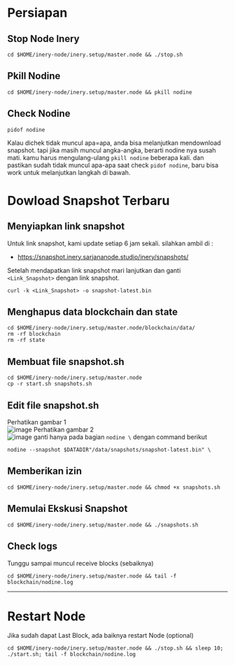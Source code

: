 # Persiapan
## Stop Node Inery
```
cd $HOME/inery-node/inery.setup/master.node && ./stop.sh
```
## Pkill Nodine
```
cd $HOME/inery-node/inery.setup/master.node && pkill nodine
```
## Check Nodine
```
pidof nodine
```
Kalau dichek tidak muncul apa=apa, anda bisa melanjutkan mendownload snapshot. tapi jika masih muncul angka-angka, berarti nodine nya susah mati. kamu harus mengulang-ulang `pkill nodine` beberapa kali. dan pastikan sudah tidak muncul apa-apa saat check `pidof nodine`, baru bisa work untuk melanjutkan langkah di bawah.

# Dowload Snapshot Terbaru
## Menyiapkan link snapshot
Untuk link snapshot, kami update setiap 6 jam sekali. silahkan ambil di :
- https://snapshot.inery.sarjananode.studio/inery/snapshots/

Setelah mendapatkan link snapshot mari lanjutkan dan ganti `<Link_Snapshot>` dengan link snapshot.
```
curl -k <Link_Snapshot> -o snapshot-latest.bin
```
## Menghapus data blockchain dan state
```
cd $HOME/inery-node/inery.setup/master.node/blockchain/data/
rm -rf blockchain
rm -rf state
```
## Membuat file snapshot.sh
```
cd $HOME/inery-node/inery.setup/master.node
cp -r start.sh snapshots.sh
```
## Edit file snapshot.sh
Perhatikan gambar 1<br/>
![image](https://user-images.githubusercontent.com/85033021/224551743-f84886df-0f88-465b-b231-0c8f47515f2f.png)
Perhatikan gambar 2<br/>
![image](https://user-images.githubusercontent.com/85033021/224551799-d986fe94-173f-4906-a2b1-abfecc7359f3.png)
ganti hanya pada bagian `nodine \` dengan command berikut
```
nodine --snapshot $DATADIR"/data/snapshots/snapshot-latest.bin" \
```
## Memberikan izin
```
cd $HOME/inery-node/inery.setup/master.node && chmod +x snapshots.sh
```
## Memulai Ekskusi Snapshot
```
cd $HOME/inery-node/inery.setup/master.node && ./snapshots.sh
```
## Check logs
Tunggu sampai muncul receive blocks (sebaiknya)
```
cd $HOME/inery-node/inery.setup/master.node && tail -f blockchain/nodine.log
```
_________________________
# Restart Node
Jika sudah dapat Last Block, ada baiknya restart Node (optional)
```
cd $HOME/inery-node/inery.setup/master.node && ./stop.sh && sleep 10; ./start.sh; tail -f blockchain/nodine.log
```


